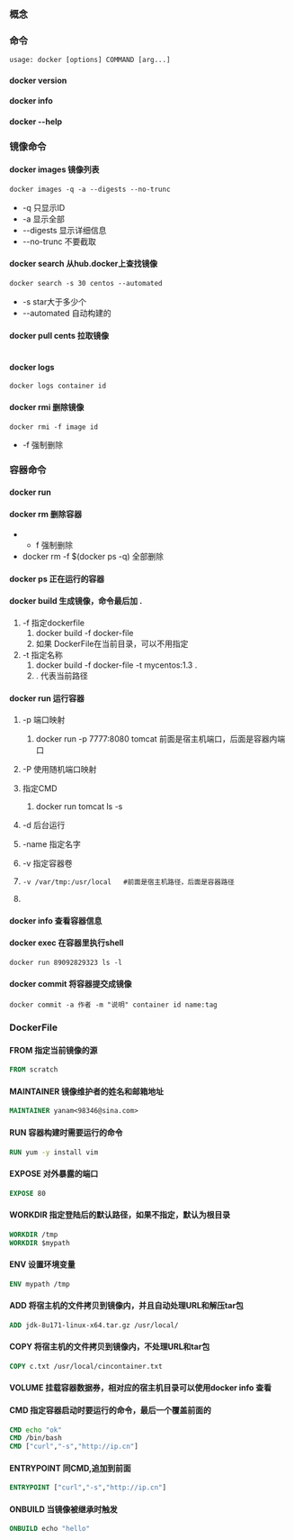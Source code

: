 ### 概念

### 命令

```dockerfile
usage: docker [options] COMMAND [arg...]
```

#### docker version 

#### docker info

#### docker --help 

### 镜像命令

#### docker images 镜像列表

```dockerfile
docker images -q -a --digests --no-trunc
```

- -q 只显示ID
- -a 显示全部 
- --digests 显示详细信息
- --no-trunc 不要截取

#### docker search 从hub.docker上查找镜像

```dockerfile
docker search -s 30 centos --automated
```

- -s star大于多少个
- --automated 自动构建的

#### docker pull cents 拉取镜像

```dockerfile

```

#### docker logs

```shell
docker logs container id
```



#### docker rmi 删除镜像

```shell
docker rmi -f image id
```

- -f 强制删除

### 容器命令

#### docker run

#### docker rm 删除容器

- - f  强制删除
- docker rm -f $(docker ps -q)  全部删除

#### docker ps 正在运行的容器

#### docker build 生成镜像，命令最后加 .

1. -f 指定dockerfile
   1. docker build -f docker-file
   2. 如果 DockerFile在当前目录，可以不用指定 
2. -t 指定名称
   1. docker build -f docker-file -t mycentos:1.3 .
   2. . 代表当前路径

#### docker run 运行容器

1. -p 端口映射
  
   1. docker run -p 7777:8080 tomcat 前面是宿主机端口，后面是容器内端口
   
2. -P 使用随机端口映射

3. 指定CMD
  
   1. docker run tomcat ls -s
   
4. -d 后台运行

5. -name 指定名字

6. -v 指定容器卷

7. ```shell
   -v /var/tmp:/usr/local	#前面是宿主机路径，后面是容器路径
   ```

8. 

#### docker info 查看容器信息

#### docker exec 在容器里执行shell

```shell
docker run 89092829323 ls -l
```

#### docker commit 将容器提交成镜像

```shell
docker commit -a 作者 -m "说明" container id name:tag
```



### DockerFile

#### FROM   指定当前镜像的源

```dockerfile
FROM scratch
```



#### MAINTAINER  镜像维护者的姓名和邮箱地址

```dockerfile
MAINTAINER yanam<98346@sina.com>
```



#### RUN 容器构建时需要运行的命令

```dockerfile
RUN yum -y install vim
```



#### EXPOSE  对外暴露的端口

```dockerfile
EXPOSE 80
```



#### WORKDIR  指定登陆后的默认路径，如果不指定，默认为根目录

```dockerfile
WORKDIR /tmp
WORKDIR $mypath
```



#### ENV  设置环境变量

```dockerfile
ENV mypath /tmp 
```



#### ADD  将宿主机的文件拷贝到镜像内，并且自动处理URL和解压tar包

```dockerfile
ADD jdk-8u171-linux-x64.tar.gz /usr/local/
```



#### COPY  将宿主机的文件拷贝到镜像内，不处理URL和tar包

```dockerfile
COPY c.txt /usr/local/cincontainer.txt
```



#### VOLUME  挂载容器数据券，相对应的宿主机目录可以使用docker info 查看

#### CMD  指定容器启动时要运行的命令，最后一个覆盖前面的

```dockerfile
CMD echo "ok"
CMD /bin/bash
CMD ["curl","-s","http://ip.cn"]
```



#### ENTRYPOINT  同CMD,追加到前面

```dockerfile
ENTRYPOINT ["curl","-s","http://ip.cn"]
```



#### ONBUILD  当镜像被继承时触发

```dockerfile
ONBUILD echo "hello"
```



  



